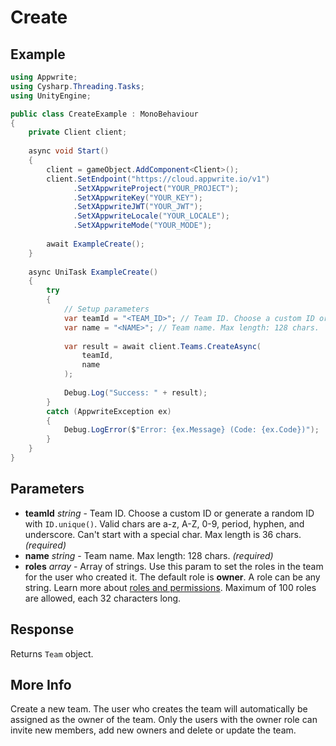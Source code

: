 # Create

## Example

```csharp
using Appwrite;
using Cysharp.Threading.Tasks;
using UnityEngine;

public class CreateExample : MonoBehaviour
{
    private Client client;
    
    async void Start()
    {
        client = gameObject.AddComponent<Client>();
        client.SetEndpoint("https://cloud.appwrite.io/v1")
              .SetXAppwriteProject("YOUR_PROJECT");
              .SetXAppwriteKey("YOUR_KEY");
              .SetXAppwriteJWT("YOUR_JWT");
              .SetXAppwriteLocale("YOUR_LOCALE");
              .SetXAppwriteMode("YOUR_MODE");
        
        await ExampleCreate();
    }
    
    async UniTask ExampleCreate()
    {
        try
        {
            // Setup parameters
            var teamId = "<TEAM_ID>"; // Team ID. Choose a custom ID or generate a random ID with `ID.unique()`. Valid chars are a-z, A-Z, 0-9, period, hyphen, and underscore. Can&#039;t start with a special char. Max length is 36 chars.
            var name = "<NAME>"; // Team name. Max length: 128 chars.
            
            var result = await client.Teams.CreateAsync(
                teamId,
                name
            );
            
            Debug.Log("Success: " + result);
        }
        catch (AppwriteException ex)
        {
            Debug.LogError($"Error: {ex.Message} (Code: {ex.Code})");
        }
    }
}
```

## Parameters

- **teamId** *string* - Team ID. Choose a custom ID or generate a random ID with `ID.unique()`. Valid chars are a-z, A-Z, 0-9, period, hyphen, and underscore. Can&#039;t start with a special char. Max length is 36 chars. *(required)*
- **name** *string* - Team name. Max length: 128 chars. *(required)*
- **roles** *array* - Array of strings. Use this param to set the roles in the team for the user who created it. The default role is **owner**. A role can be any string. Learn more about [roles and permissions](https://appwrite.io/docs/permissions). Maximum of 100 roles are allowed, each 32 characters long.

## Response

Returns `Team` object.
## More Info

Create a new team. The user who creates the team will automatically be assigned as the owner of the team. Only the users with the owner role can invite new members, add new owners and delete or update the team.
